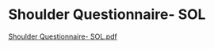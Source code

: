 # Shoulder Questionnaire- SOL

[Shoulder Questionnaire- SOL.pdf](Shoulder%20Questionnaire-%20SOL%2032c05e402d734b62a2a891d0053d3167/Shoulder_Questionnaire-_SOL.pdf)